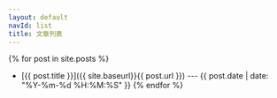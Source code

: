 ```yaml
---
layout: default
navId: list
title: 文章列表
---
```

{% for post in site.posts %}
* [{{ post.title }}]({{ site.baseurl}}{{ post.url }}) --- {{ post.date | date: "%Y-%m-%d %H:%M:%S" }}
{% endfor %}
